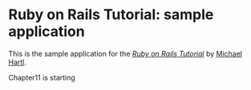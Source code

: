 # Ruby on Rails Tutorial: sample application
This is the sample application for
the [*Ruby on Rails Tutorial*](http://railstutorial.org/)
by [Michael Hartl](http://michaelhartl.com/).

Chapter11 is  starting